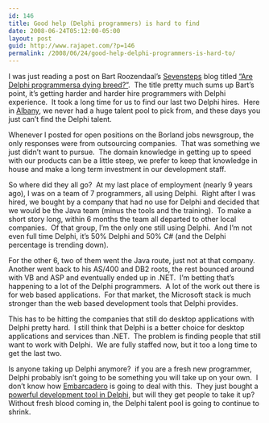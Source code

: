```yaml
---
id: 146
title: Good help (Delphi programmers) is hard to find
date: 2008-06-24T05:12:00-05:00
layout: post
guid: http://www.rajapet.com/?p=146
permalink: /2008/06/24/good-help-delphi-programmers-is-hard-to/
---
```

I was just reading a post on Bart Roozendaal&#8217;s [Sevensteps](http://sevensteps.blogspot.com/) blog titled [&#8220;Are Delphi programmersa dying breed?&#8221;](http://sevensteps.blogspot.com/2008/06/are-delphi-programmersa-dying-breed.html).  The title pretty much sums up Bart&#8217;s point, it&#8217;s getting harder and harder hire programmers with Delphi experience.  It took a long time for us to find our last two Delphi hires.  Here in [Albany](http://www.albany.org/), we never had a huge talent pool to pick from, and these days you just can&#8217;t find the Delphi talent.

Whenever I posted for open positions on the Borland jobs newsgroup, the only responses were from outsourcing companies.  That was something we just didn&#8217;t want to pursue.  The domain knowledge in getting up to speed with our products can be a little steep, we prefer to keep that knowledge in house and make a long term investment in our development staff.

So where did they all go?  At my last place of employment (nearly 9 years ago), I was on a team of 7 programmers, all using Delphi.  Right after I was hired, we bought by a company that had no use for Delphi and decided that we would be the Java team (minus the tools and the training).  To make a short story long, within 6 months the team all departed to other local companies.  Of that group, I&#8217;m the only one still using Delphi.  And I&#8217;m not even full time Delphi, it&#8217;s 50% Delphi and 50% C# (and the Delphi percentage is trending down).

For the other 6, two of them went the Java route, just not at that company.  Another went back to his AS/400 and DB2 roots, the rest bounced around with VB and ASP and eventually ended up in .NET.  I&#8217;m betting that&#8217;s happening to a lot of the Delphi programmers.  A lot of the work out there is for web based applications.  For that market, the Microsoft stack is much stronger than the web based development tools that Delphi provides.

This has to be hitting the companies that still do desktop applications with Delphi pretty hard.  I still think that Delphi is a better choice for desktop applications and services than .NET.  The problem is finding people that still want to work with Delphi.  We are fully staffed now, but it too a long time to get the last two.

Is anyone taking up Delphi anymore?  if you are a fresh new programmer, Delphi probably isn&#8217;t going to be something you will take up on your own.  I don&#8217;t know how [Embarcadero](http://www.embarcadero.com/) is going to deal with this.  They just bought a [powerful development tool in Delphi](http://www.codegear.com/about/news/embt), but will they get people to take it up?  Without fresh blood coming in, the Delphi talent pool is going to continue to shrink.